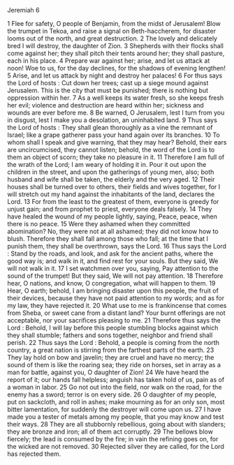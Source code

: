 Jeremiah 6

1	Flee for safety, O people of Benjamin, from the midst of Jerusalem! Blow the trumpet in Tekoa, and raise a signal on Beth-haccherem, for disaster looms out of the north, and great destruction.
2	The lovely and delicately bred I will destroy, the daughter of Zion.
3	Shepherds with their flocks shall come against her; they shall pitch their tents around her; they shall pasture, each in his place.
4	Prepare war against her; arise, and let us attack at noon! Woe to us, for the day declines, for the shadows of evening lengthen!
5	Arise, and let us attack by night and destroy her palaces!
6	For thus says the Lord of hosts : Cut down her trees; cast up a siege mound against Jerusalem. This is the city that must be punished; there is nothing but oppression within her.
7	As a well keeps its water fresh, so she keeps fresh her evil; violence and destruction are heard within her; sickness and wounds are ever before me.
8	Be warned, O Jerusalem, lest I turn from you in disgust, lest I make you a desolation, an uninhabited land.
9	Thus says the Lord of hosts : They shall glean thoroughly as a vine the remnant of Israel; like a grape gatherer pass your hand again over its branches.
10	To whom shall I speak and give warning, that they may hear? Behold, their ears are uncircumcised, they cannot listen; behold, the word of the Lord is to them an object of scorn; they take no pleasure in it.
11	Therefore I am full of the wrath of the Lord; I am weary of holding it in. Pour it out upon the children in the street, and upon the gatherings of young men, also; both husband and wife shall be taken, the elderly and the very aged.
12	Their houses shall be turned over to others, their fields and wives together, for I will stretch out my hand against the inhabitants of the land, declares the Lord.
13	For from the least to the greatest of them, everyone is greedy for unjust gain; and from prophet to priest, everyone deals falsely.
14	They have healed the wound of my people lightly, saying, Peace, peace, when there is no peace.
15	Were they ashamed when they committed abomination? No, they were not at all ashamed; they did not know how to blush. Therefore they shall fall among those who fall; at the time that I punish them, they shall be overthrown, says the Lord.
16	Thus says the Lord : Stand by the roads, and look, and ask for the ancient paths, where the good way is; and walk in it, and find rest for your souls. But they said, We will not walk in it.
17	I set watchmen over you, saying, Pay attention to the sound of the trumpet! But they said, We will not pay attention.
18	Therefore hear, O nations, and know, O congregation, what will happen to them.
19	Hear, O earth; behold, I am bringing disaster upon this people, the fruit of their devices, because they have not paid attention to my words; and as for my law, they have rejected it.
20	What use to me is frankincense that comes from Sheba, or sweet cane from a distant land? Your burnt offerings are not acceptable, nor your sacrifices pleasing to me.
21	Therefore thus says the Lord : Behold, I will lay before this people stumbling blocks against which they shall stumble; fathers and sons together, neighbor and friend shall perish.
22	Thus says the Lord : Behold, a people is coming from the north country, a great nation is stirring from the farthest parts of the earth.
23	They lay hold on bow and javelin; they are cruel and have no mercy; the sound of them is like the roaring sea; they ride on horses, set in array as a man for battle, against you, O daughter of Zion!
24	We have heard the report of it; our hands fall helpless; anguish has taken hold of us, pain as of a woman in labor.
25	Go not out into the field, nor walk on the road, for the enemy has a sword; terror is on every side.
26	O daughter of my people, put on sackcloth, and roll in ashes; make mourning as for an only son, most bitter lamentation, for suddenly the destroyer will come upon us.
27	I have made you a tester of metals among my people, that you may know and test their ways.
28	They are all stubbornly rebellious, going about with slanders; they are bronze and iron; all of them act corruptly.
29	The bellows blow fiercely; the lead is consumed by the fire; in vain the refining goes on, for the wicked are not removed.
30	Rejected silver they are called, for the Lord has rejected them.

